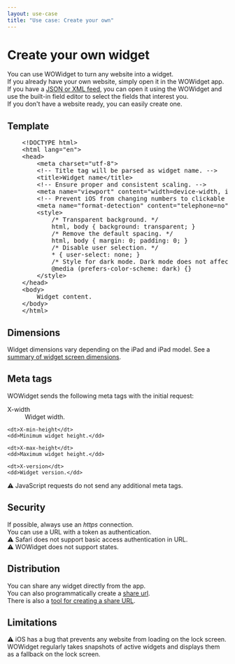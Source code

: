 ```yaml
---
layout: use-case
title: "Use case: Create your own"
---
```


<h1>Create your own widget</h1>
<p>
    You can use WOWidget to turn any website into a widget.<br>
    If you already have your own website, simply open it in the WOWidget app.<br>
    If you have a <a href="/use-case/json-xml">JSON or XML feed</a>, you can open it using the WOWidget and use the built-in field editor to select the fields that interest you.<br>
    If you don't have a website ready, you can easily create one.
</p>

<h2>Template</h2>
<pre>
    &#x3C;!DOCTYPE html&#x3E;
    &#x3C;html lang=&#x22;en&#x22;&#x3E;
    &#x3C;head&#x3E;
        &#x3C;meta charset=&#x22;utf-8&#x22;&#x3E;
        &#x3C;!-- Title tag will be parsed as widget name. --&#x3E;
        &#x3C;title&#x3E;Widget name&#x3C;/title&#x3E;
        &#x3C;!-- Ensure proper and consistent scaling. --&#x3E;
        &#x3C;meta name=&#x22;viewport&#x22; content=&#x22;width=device-width, initial-scale=1.0, minimum-scale=1.0, maximum-scale=1.0&#x22;&#x3E;
        &#x3C;!-- Prevent iOS from changing numbers to clickable links. --&#x3E;
        &#x3C;meta name=&#x22;format-detection&#x22; content=&#x22;telephone=no&#x22;&#x3E;
        &#x3C;style&#x3E;
            /* Transparent background. */
            html, body { background: transparent; }
            /* Remove the default spacing. */
            html, body { margin: 0; padding: 0; }
            /* Disable user selection. */
            * { user-select: none; }
            /* Style for dark mode. Dark mode does not affect widgets. */
            @media (prefers-color-scheme: dark) {}
        &#x3C;/style&#x3E;
    &#x3C;/head&#x3E;
    &#x3C;body&#x3E;
        Widget content.
    &#x3C;/body&#x3E;
    &#x3C;/html&#x3E;
</pre>

<h2>Dimensions</h2>
<p>
    Widget dimensions vary depending on the iPad and iPad model. See a <a href="/blog/2020-05-28-dimensions">summary of widget screen dimensions</a>.
</p>

<h2>Meta tags</h2>
<p>
    WOWidget sends the following meta tags with the initial request:
</p>
<dl>
    <dt>X-width</dt>
    <dd>Widget width.</dd>

    <dt>X-min-height</dt>
    <dd>Minimum widget height.</dd>

    <dt>X-max-height</dt>
    <dd>Maximum widget height.</dd>

    <dt>X-version</dt>
    <dd>Widget version.</dd>
</dl>
<p>
    ⚠️ JavaScript requests do not send any additional meta tags.
</p>

<h2>Security</h2>
<p>
    If possible, always use an <var>https</var> connection.<br>
    You can use a URL with a token as authentication.<br>
    ⚠️ Safari does not support basic access authentication in URL.<br>
    ⚠️ WOWidget does not support states.<br>
</p>

<h2>Distribution</h2>
<p>
    You can share any widget directly from the app.<br>
    You can also programmatically create a <a href="/blog/2020-06-08-share-url-scheme.html">share url</a>.<br>
    There is also a <a href="/tools/share-url">tool for creating a share URL</a>.
</p>

<h2>Limitations</h2>
<p>
    ⚠️ iOS has a bug that prevents any website from loading on the lock screen. WOWidget regularly takes snapshots of active widgets and displays them as a fallback on the lock screen.
</p>
